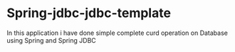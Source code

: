 # Spring-jdbc-jdbc-template
In this application i have done simple complete curd operation on Database using Spring and Spring JDBC
